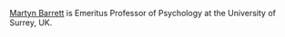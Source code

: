 [Martyn Barrett](https://www.surrey.ac.uk/people/martyn-barrett) is Emeritus Professor of Psychology at the University of Surrey, UK.
